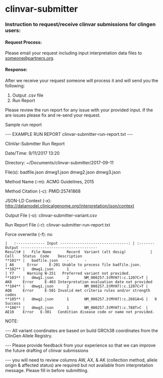 # clinvar-submitter
### Instruction to request/receive clinvar submissions for clingen users:

#### Request Process: 
Please email your request including input interpretation data files to someone@partners.org. 

#### Response:
After we receive your request someone will process it and will send you the following:
1. Output .csv file
2. Run Report

Please review the run report for any issue with your provided input. If the are issues please fix and re-send your request.

Sample run report 

--- EXAMPLE RUN REPORT clinvar-submitter-run-report.txt ---

ClinVar-Submitter Run Report

Date/Time: 				9/11/2017 13:20

Directory: 				~/Documents/clinvar-submitter/2017-09-11

File(s):				badfile.json
						    dmwg1.json
						    dmwg2.json
						    dmwg3.json

Method Name (-m):		ACMG Guidelines, 2015

Method Citation (-c): 	PMID:25741868

JSON-LD Context (-x): 	http://datamodel.clinicalgenome.org/interpretation/json/context

Output File (-o): 		clinvar-submitter-variant.csv

Run Report File (-r): 	clinvar-submitter-run-report.txt

Force overwrite (-f): 	no

```
|	:------------- Input -------------------------------: |	:------- Output -----------------------------------
Result#	|	File Name		Record	Variant (alt desig)			  |	Cell	Status	Code	Description	
**101**	|	badfile.json	-		-							              |	A6		Error	  E-201	Unable to process file badfile.json.
**102**	|	dmwg1.json		1		-							              |	Y7		Warning	W-251	Preferred variant not provided.
**103**	|	dmwg1.json		2		NM_000257.3(MYH7):c.1207C>T	|	AK8		Error	  E-403	Interpretation evaluation date not provided	
**104**	|	dmwg1.json		2		NM_000257.3(MYH7):c.1207C>T	|	AQ8		Error	  E-501	Invalid met criteria rules and/or strength codes 
**105**	|	dmwg2.json		1		NM_000257.3(MYH7):c.2681A>G	|	9		  Success			
**106**	|	dmwg3.json		1		NM_000257.3(MYH7):c.788T>C	|	AE10	Error	E-301	Condition disease code or name not provided.	

```

NOTE: 

--- All variant coordinates are based on build GRCh38 coordinates from the ClinGen Allele Registry.

--- Please provide feedback from your experience so that we can improve the future drafting of clinvar submissions

--- you will need to review columns AW, AX, & AK (collection method, allele origin & affected status) are required but not available from interpretation message. Please fill in before submitting.
